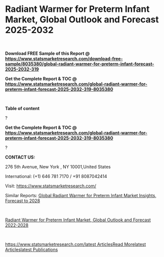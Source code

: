 <h1>Radiant Warmer for Preterm Infant Market, Global Outlook and Forecast 2025-2032</h1><br/><p><strong>Download FREE Sample of this Report @ <a href="https://www.statsmarketresearch.com/download-free-sample/8035380/global-radiant-warmer-for-preterm-infant-forecast-2025-2032-319">https://www.statsmarketresearch.com/download-free-sample/8035380/global-radiant-warmer-for-preterm-infant-forecast-2025-2032-319</a></strong></p>
 
 
 
 <div><b>Get the Complete Report & TOC @ <a href="https://www.statsmarketresearch.com/global-radiant-warmer-for-preterm-infant-forecast-2025-2032-319-8035380">https://www.statsmarketresearch.com/global-radiant-warmer-for-preterm-infant-forecast-2025-2032-319-8035380</a></b></div>
 
 
 
 <p><br />
 
 <b>Table of content</b></p>
 
 
 
 <p>? </p>
 
 
 
 <div><b>Get the Complete Report & TOC @ <a href="https://www.statsmarketresearch.com/global-radiant-warmer-for-preterm-infant-forecast-2025-2032-319-8035380">https://www.statsmarketresearch.com/global-radiant-warmer-for-preterm-infant-forecast-2025-2032-319-8035380</a></b></div>
 
 
 
 <p>? </p>
 
 
 
 <p><b>CONTACT US:</b><br />
 
 276 5th Avenue, New York , NY 10001,United States<br />
 
 International: (+1) 646 781 7170 / +91 8087042414<br />
 
 Visit: <a href="https://www.statsmarketresearch.com/">https://www.statsmarketresearch.com/</a><br />
 
 Similar Reports: <a href="https://www.statsmarketresearch.com/global-radiant-warmer-for-preterm-infant-forecast-2025-2032-319-8035380">Global Radiant Warmer for Preterm Infant Market Insights, Forecast to 2028</a><br />
 
 <br />
 
 <a href="https://www.statsmarketresearch.com/global-radiant-warmer-for-preterm-infant-forecast-2025-2032-319-8035380">Radiant Warmer for Preterm Infant Market, Global Outlook and Forecast 2022-2028</a><br />
 
 <br />
 
 <a href="https://gyeongbokgung.com">https://www.statsmarketresearch.com/</a><a href="https://hallyeomaritime.com">latest Articles</a><a href="https://jingwansa.com">Read More</a><a href="https://nguoiviet.jp/">latest Articles</a><a href="https://www.intelmarketresearch.com/">latest Publications</a></p>
